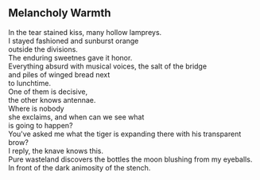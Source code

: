 Melancholy Warmth
-----------------
In the tear stained kiss, many hollow lampreys.  
I stayed fashioned and sunburst orange  
outside the divisions.  
The enduring sweetnes gave it honor.  
Everything absurd with musical voices, the salt of the bridge  
and piles of winged bread next  
to lunchtime.  
One of them is decisive,  
the other knows antennae.  
Where is nobody  
she exclaims, and when can we see what  
is going to happen?  
You've asked me what the tiger is expanding there with his transparent brow?  
I reply, the knave knows this.  
Pure wasteland discovers the bottles the moon blushing from my eyeballs.  
In front of the dark animosity of the stench.  
